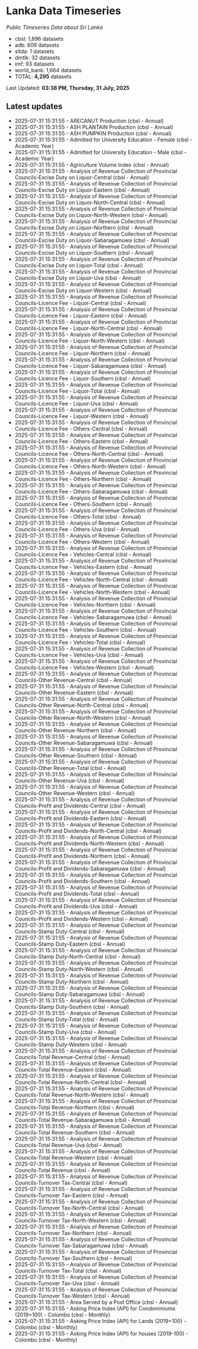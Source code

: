 # Lanka Data Timeseries
*Public Timeseries Data about Sri Lanka*

* cbsl: 1,896 datasets
* adb: 609 datasets
* sltda: 1 datasets
* dmtlk: 32 datasets
* imf: 93 datasets
* world_bank: 1,664 datasets
* TOTAL: **4,295** datasets

Last Updated: **03:38 PM, Thursday, 31 July, 2025**

## Latest updates

* 2025-07-31 15:31:55 - ARECANUT Production (cbsl - Annual)
* 2025-07-31 15:31:55 - ASH PLANTAIN Production (cbsl - Annual)
* 2025-07-31 15:31:55 - ASH PUMPKIN Production (cbsl - Annual)
* 2025-07-31 15:31:55 - Admitted for University Education - Female (cbsl - Academic Year)
* 2025-07-31 15:31:55 - Admitted for University Education - Male (cbsl - Academic Year)
* 2025-07-31 15:31:55 - Agriculture Volume Index (cbsl - Annual)
* 2025-07-31 15:31:55 - Analysis of Revenue Collection of Provincial Councils-Excise Duty on Liquor-Central (cbsl - Annual)
* 2025-07-31 15:31:55 - Analysis of Revenue Collection of Provincial Councils-Excise Duty on Liquor-Eastern (cbsl - Annual)
* 2025-07-31 15:31:55 - Analysis of Revenue Collection of Provincial Councils-Excise Duty on Liquor-North-Central (cbsl - Annual)
* 2025-07-31 15:31:55 - Analysis of Revenue Collection of Provincial Councils-Excise Duty on Liquor-North-Western (cbsl - Annual)
* 2025-07-31 15:31:55 - Analysis of Revenue Collection of Provincial Councils-Excise Duty on Liquor-Northern (cbsl - Annual)
* 2025-07-31 15:31:55 - Analysis of Revenue Collection of Provincial Councils-Excise Duty on Liquor-Sabaragamuwa (cbsl - Annual)
* 2025-07-31 15:31:55 - Analysis of Revenue Collection of Provincial Councils-Excise Duty on Liquor-Southern (cbsl - Annual)
* 2025-07-31 15:31:55 - Analysis of Revenue Collection of Provincial Councils-Excise Duty on Liquor-Total (cbsl - Annual)
* 2025-07-31 15:31:55 - Analysis of Revenue Collection of Provincial Councils-Excise Duty on Liquor-Uva (cbsl - Annual)
* 2025-07-31 15:31:55 - Analysis of Revenue Collection of Provincial Councils-Excise Duty on Liquor-Western (cbsl - Annual)
* 2025-07-31 15:31:55 - Analysis of Revenue Collection of Provincial Councils-Licence Fee - Liquor-Central (cbsl - Annual)
* 2025-07-31 15:31:55 - Analysis of Revenue Collection of Provincial Councils-Licence Fee - Liquor-Eastern (cbsl - Annual)
* 2025-07-31 15:31:55 - Analysis of Revenue Collection of Provincial Councils-Licence Fee - Liquor-North-Central (cbsl - Annual)
* 2025-07-31 15:31:55 - Analysis of Revenue Collection of Provincial Councils-Licence Fee - Liquor-North-Western (cbsl - Annual)
* 2025-07-31 15:31:55 - Analysis of Revenue Collection of Provincial Councils-Licence Fee - Liquor-Northern (cbsl - Annual)
* 2025-07-31 15:31:55 - Analysis of Revenue Collection of Provincial Councils-Licence Fee - Liquor-Sabaragamuwa (cbsl - Annual)
* 2025-07-31 15:31:55 - Analysis of Revenue Collection of Provincial Councils-Licence Fee - Liquor-Southern (cbsl - Annual)
* 2025-07-31 15:31:55 - Analysis of Revenue Collection of Provincial Councils-Licence Fee - Liquor-Total (cbsl - Annual)
* 2025-07-31 15:31:55 - Analysis of Revenue Collection of Provincial Councils-Licence Fee - Liquor-Uva (cbsl - Annual)
* 2025-07-31 15:31:55 - Analysis of Revenue Collection of Provincial Councils-Licence Fee - Liquor-Western (cbsl - Annual)
* 2025-07-31 15:31:55 - Analysis of Revenue Collection of Provincial Councils-Licence Fee - Others-Central (cbsl - Annual)
* 2025-07-31 15:31:55 - Analysis of Revenue Collection of Provincial Councils-Licence Fee - Others-Eastern (cbsl - Annual)
* 2025-07-31 15:31:55 - Analysis of Revenue Collection of Provincial Councils-Licence Fee - Others-North-Central (cbsl - Annual)
* 2025-07-31 15:31:55 - Analysis of Revenue Collection of Provincial Councils-Licence Fee - Others-North-Western (cbsl - Annual)
* 2025-07-31 15:31:55 - Analysis of Revenue Collection of Provincial Councils-Licence Fee - Others-Northern (cbsl - Annual)
* 2025-07-31 15:31:55 - Analysis of Revenue Collection of Provincial Councils-Licence Fee - Others-Sabaragamuwa (cbsl - Annual)
* 2025-07-31 15:31:55 - Analysis of Revenue Collection of Provincial Councils-Licence Fee - Others-Southern (cbsl - Annual)
* 2025-07-31 15:31:55 - Analysis of Revenue Collection of Provincial Councils-Licence Fee - Others-Total (cbsl - Annual)
* 2025-07-31 15:31:55 - Analysis of Revenue Collection of Provincial Councils-Licence Fee - Others-Uva (cbsl - Annual)
* 2025-07-31 15:31:55 - Analysis of Revenue Collection of Provincial Councils-Licence Fee - Others-Western (cbsl - Annual)
* 2025-07-31 15:31:55 - Analysis of Revenue Collection of Provincial Councils-Licence Fee - Vehicles-Central (cbsl - Annual)
* 2025-07-31 15:31:55 - Analysis of Revenue Collection of Provincial Councils-Licence Fee - Vehicles-Eastern (cbsl - Annual)
* 2025-07-31 15:31:55 - Analysis of Revenue Collection of Provincial Councils-Licence Fee - Vehicles-North-Central (cbsl - Annual)
* 2025-07-31 15:31:55 - Analysis of Revenue Collection of Provincial Councils-Licence Fee - Vehicles-North-Western (cbsl - Annual)
* 2025-07-31 15:31:55 - Analysis of Revenue Collection of Provincial Councils-Licence Fee - Vehicles-Northern (cbsl - Annual)
* 2025-07-31 15:31:55 - Analysis of Revenue Collection of Provincial Councils-Licence Fee - Vehicles-Sabaragamuwa (cbsl - Annual)
* 2025-07-31 15:31:55 - Analysis of Revenue Collection of Provincial Councils-Licence Fee - Vehicles-Southern (cbsl - Annual)
* 2025-07-31 15:31:55 - Analysis of Revenue Collection of Provincial Councils-Licence Fee - Vehicles-Total (cbsl - Annual)
* 2025-07-31 15:31:55 - Analysis of Revenue Collection of Provincial Councils-Licence Fee - Vehicles-Uva (cbsl - Annual)
* 2025-07-31 15:31:55 - Analysis of Revenue Collection of Provincial Councils-Licence Fee - Vehicles-Western (cbsl - Annual)
* 2025-07-31 15:31:55 - Analysis of Revenue Collection of Provincial Councils-Other Revenue-Central (cbsl - Annual)
* 2025-07-31 15:31:55 - Analysis of Revenue Collection of Provincial Councils-Other Revenue-Eastern (cbsl - Annual)
* 2025-07-31 15:31:55 - Analysis of Revenue Collection of Provincial Councils-Other Revenue-North-Central (cbsl - Annual)
* 2025-07-31 15:31:55 - Analysis of Revenue Collection of Provincial Councils-Other Revenue-North-Western (cbsl - Annual)
* 2025-07-31 15:31:55 - Analysis of Revenue Collection of Provincial Councils-Other Revenue-Northern (cbsl - Annual)
* 2025-07-31 15:31:55 - Analysis of Revenue Collection of Provincial Councils-Other Revenue-Sabaragamuwa (cbsl - Annual)
* 2025-07-31 15:31:55 - Analysis of Revenue Collection of Provincial Councils-Other Revenue-Southern (cbsl - Annual)
* 2025-07-31 15:31:55 - Analysis of Revenue Collection of Provincial Councils-Other Revenue-Total (cbsl - Annual)
* 2025-07-31 15:31:55 - Analysis of Revenue Collection of Provincial Councils-Other Revenue-Uva (cbsl - Annual)
* 2025-07-31 15:31:55 - Analysis of Revenue Collection of Provincial Councils-Other Revenue-Western (cbsl - Annual)
* 2025-07-31 15:31:55 - Analysis of Revenue Collection of Provincial Councils-Profit and Dividends-Central (cbsl - Annual)
* 2025-07-31 15:31:55 - Analysis of Revenue Collection of Provincial Councils-Profit and Dividends-Eastern (cbsl - Annual)
* 2025-07-31 15:31:55 - Analysis of Revenue Collection of Provincial Councils-Profit and Dividends-North-Central (cbsl - Annual)
* 2025-07-31 15:31:55 - Analysis of Revenue Collection of Provincial Councils-Profit and Dividends-North-Western (cbsl - Annual)
* 2025-07-31 15:31:55 - Analysis of Revenue Collection of Provincial Councils-Profit and Dividends-Northern (cbsl - Annual)
* 2025-07-31 15:31:55 - Analysis of Revenue Collection of Provincial Councils-Profit and Dividends-Sabaragamuwa (cbsl - Annual)
* 2025-07-31 15:31:55 - Analysis of Revenue Collection of Provincial Councils-Profit and Dividends-Southern (cbsl - Annual)
* 2025-07-31 15:31:55 - Analysis of Revenue Collection of Provincial Councils-Profit and Dividends-Total (cbsl - Annual)
* 2025-07-31 15:31:55 - Analysis of Revenue Collection of Provincial Councils-Profit and Dividends-Uva (cbsl - Annual)
* 2025-07-31 15:31:55 - Analysis of Revenue Collection of Provincial Councils-Profit and Dividends-Western (cbsl - Annual)
* 2025-07-31 15:31:55 - Analysis of Revenue Collection of Provincial Councils-Stamp Duty-Central (cbsl - Annual)
* 2025-07-31 15:31:55 - Analysis of Revenue Collection of Provincial Councils-Stamp Duty-Eastern (cbsl - Annual)
* 2025-07-31 15:31:55 - Analysis of Revenue Collection of Provincial Councils-Stamp Duty-North-Central (cbsl - Annual)
* 2025-07-31 15:31:55 - Analysis of Revenue Collection of Provincial Councils-Stamp Duty-North-Western (cbsl - Annual)
* 2025-07-31 15:31:55 - Analysis of Revenue Collection of Provincial Councils-Stamp Duty-Northern (cbsl - Annual)
* 2025-07-31 15:31:55 - Analysis of Revenue Collection of Provincial Councils-Stamp Duty-Sabaragamuwa (cbsl - Annual)
* 2025-07-31 15:31:55 - Analysis of Revenue Collection of Provincial Councils-Stamp Duty-Southern (cbsl - Annual)
* 2025-07-31 15:31:55 - Analysis of Revenue Collection of Provincial Councils-Stamp Duty-Total (cbsl - Annual)
* 2025-07-31 15:31:55 - Analysis of Revenue Collection of Provincial Councils-Stamp Duty-Uva (cbsl - Annual)
* 2025-07-31 15:31:55 - Analysis of Revenue Collection of Provincial Councils-Stamp Duty-Western (cbsl - Annual)
* 2025-07-31 15:31:55 - Analysis of Revenue Collection of Provincial Councils-Total Revenue-Central (cbsl - Annual)
* 2025-07-31 15:31:55 - Analysis of Revenue Collection of Provincial Councils-Total Revenue-Eastern (cbsl - Annual)
* 2025-07-31 15:31:55 - Analysis of Revenue Collection of Provincial Councils-Total Revenue-North-Central (cbsl - Annual)
* 2025-07-31 15:31:55 - Analysis of Revenue Collection of Provincial Councils-Total Revenue-North-Western (cbsl - Annual)
* 2025-07-31 15:31:55 - Analysis of Revenue Collection of Provincial Councils-Total Revenue-Northern (cbsl - Annual)
* 2025-07-31 15:31:55 - Analysis of Revenue Collection of Provincial Councils-Total Revenue-Sabaragamuwa (cbsl - Annual)
* 2025-07-31 15:31:55 - Analysis of Revenue Collection of Provincial Councils-Total Revenue-Southern (cbsl - Annual)
* 2025-07-31 15:31:55 - Analysis of Revenue Collection of Provincial Councils-Total Revenue-Uva (cbsl - Annual)
* 2025-07-31 15:31:55 - Analysis of Revenue Collection of Provincial Councils-Total Revenue-Western (cbsl - Annual)
* 2025-07-31 15:31:55 - Analysis of Revenue Collection of Provincial Councils-Total Revenue (cbsl - Annual)
* 2025-07-31 15:31:55 - Analysis of Revenue Collection of Provincial Councils-Turnover Tax-Central (cbsl - Annual)
* 2025-07-31 15:31:55 - Analysis of Revenue Collection of Provincial Councils-Turnover Tax-Eastern (cbsl - Annual)
* 2025-07-31 15:31:55 - Analysis of Revenue Collection of Provincial Councils-Turnover Tax-North-Central (cbsl - Annual)
* 2025-07-31 15:31:55 - Analysis of Revenue Collection of Provincial Councils-Turnover Tax-North-Western (cbsl - Annual)
* 2025-07-31 15:31:55 - Analysis of Revenue Collection of Provincial Councils-Turnover Tax-Northern (cbsl - Annual)
* 2025-07-31 15:31:55 - Analysis of Revenue Collection of Provincial Councils-Turnover Tax-Sabaragamuwa (cbsl - Annual)
* 2025-07-31 15:31:55 - Analysis of Revenue Collection of Provincial Councils-Turnover Tax-Southern (cbsl - Annual)
* 2025-07-31 15:31:55 - Analysis of Revenue Collection of Provincial Councils-Turnover Tax-Total (cbsl - Annual)
* 2025-07-31 15:31:55 - Analysis of Revenue Collection of Provincial Councils-Turnover Tax-Uva (cbsl - Annual)
* 2025-07-31 15:31:55 - Analysis of Revenue Collection of Provincial Councils-Turnover Tax-Western (cbsl - Annual)
* 2025-07-31 15:31:55 - Area Served by a Post Office (cbsl - Annual)
* 2025-07-31 15:31:55 - Asking Price Index (API) for Condominiums (2019=100) - Colombo (cbsl - Monthly)
* 2025-07-31 15:31:55 - Asking Price Index (API) for Lands (2019=100) - Colombo (cbsl - Monthly)
* 2025-07-31 15:31:55 - Asking Price Index (API) for houses (2019-100) - Colombo (cbsl - Monthly)